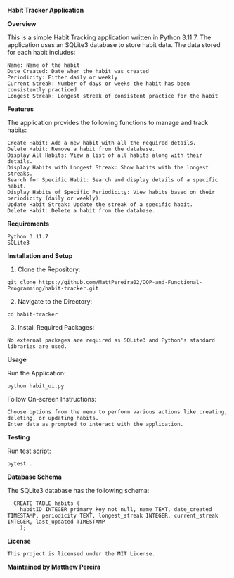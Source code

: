 **Habit Tracker Application**

**Overview**

This is a simple Habit Tracking application written in Python 3.11.7. The application uses an SQLite3 database to store habit data. The data stored for each habit includes:

    Name: Name of the habit
    Date Created: Date when the habit was created
    Periodicity: Either daily or weekly
    Current Streak: Number of days or weeks the habit has been consistently practiced
    Longest Streak: Longest streak of consistent practice for the habit

**Features**

The application provides the following functions to manage and track habits:

    Create Habit: Add a new habit with all the required details.
    Delete Habit: Remove a habit from the database.
    Display All Habits: View a list of all habits along with their details.
    Display Habits with Longest Streak: Show habits with the longest streaks.
    Search for Specific Habit: Search and display details of a specific habit.
    Display Habits of Specific Periodicity: View habits based on their periodicity (daily or weekly).
    Update Habit Streak: Update the streak of a specific habit.
    Delete Habit: Delete a habit from the database.

**Requirements**

    Python 3.11.7
    SQLite3

**Installation and Setup**

  1. Clone the Repository:

    git clone https://github.com/MattPereira02/OOP-and-Functional-Programming/habit-tracker.git

  2. Navigate to the Directory:

    cd habit-tracker

  3. Install Required Packages:
   
    No external packages are required as SQLite3 and Python's standard libraries are used.

**Usage**

  Run the Application:

    python habit_ui.py

Follow On-screen Instructions:

    Choose options from the menu to perform various actions like creating, deleting, or updating habits.
    Enter data as prompted to interact with the application.

**Testing**

  Run test script:

    pytest .
    

**Database Schema**

The SQLite3 database has the following schema:
      
      CREATE TABLE habits (
        habitID INTEGER primary key not null, name TEXT, date_created TIMESTAMP, periodicity TEXT, longest_streak INTEGER, current_streak INTEGER, last_updated TIMESTAMP
        );

**License**

    This project is licensed under the MIT License.

**Maintained by Matthew Pereira**
